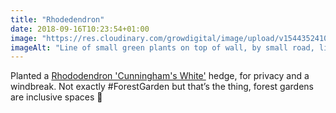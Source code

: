 ```yaml
---
title: "Rhodedendron"
date: 2018-09-16T10:23:54+01:00
image: "https://res.cloudinary.com/growdigital/image/upload/v1544352410/rhodedendron-44651583312.jpg"
imageAlt: "Line of small green plants on top of wall, by small road, little white dog in the near distance"
---
```


Planted a [Rhododendron 'Cunningham's White'](https://www.rhs.org.uk/Plants/91138/Rhododendron-Cunningham-s-White/Details) hedge, for privacy and a windbreak. Not exactly #ForestGarden but that’s the thing, forest gardens are inclusive spaces 🙂
